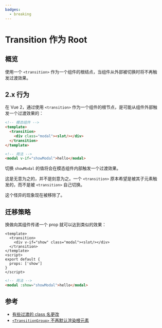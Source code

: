 ```yaml
---
badges:
  - breaking
---
```


# Transition 作为 Root <MigrationBadges :badges="$frontmatter.badges" />

## 概览

使用一个 `<transition>` 作为一个组件的根结点，当组件从外部被切换时将不再触发过渡效果。

## 2.x 行为

在 Vue 2，通过使用 `<transition>` 作为一个组件的根节点，是可能从组件外部触发一个过渡效果的：

```html
<!-- 模态组件 -->
<template>
  <transition>
    <div class="modal"><slot/></div>
  </transition>
</template>
```

```html
<!-- 用法 -->
<modal v-if="showModal">hello</modal>
```

切换 `showModal` 的值将会在模态组件内部触发一个过渡效果。

这是无意为之的，并不是刻意为之。一个 `<transition>` 原本希望是被其子元素触发的，而不是被 `<transition>` 自己切换。

这个怪异的现象现在被移除了。

## 迁移策略

换做向其组件传递一个 prop 就可以达到类似的效果：

```vue
<template>
  <transition>
    <div v-if="show" class="modal"><slot/></div>
  </transition>
</template>
<script>
export default {
  props: ['show']
}
</script>
```

```html
<!-- 用法 -->
<modal :show="showModal">hello</modal>
```

## 参考

- [有些过渡的 class 名更改](/guide/migration/transition.html)
- [`<TransitionGroup>` 不再默认渲染根元素](/guide/migration/transition-group.html)
